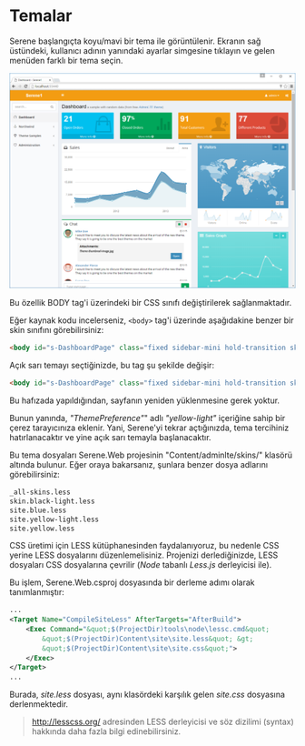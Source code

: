 # Temalar

Serene başlangıçta koyu/mavi bir tema ile görüntülenir. Ekranın sağ üstündeki, kullanıcı adının yanındaki ayarlar <i class="fa fa-gears"></i> simgesine tıklayın ve gelen menüden farklı bir tema seçin.

![Serene Dashboard Yellow Light](img/serene_dashboard_light.png)

Bu özellik BODY tag'i üzerindeki bir CSS sınıfı değiştirilerek sağlanmaktadır.

Eğer kaynak kodu incelerseniz, `<body>` tag'i üzerinde aşağıdakine benzer bir skin sınıfını görebilirsiniz:

```html
<body id="s-DashboardPage" class="fixed sidebar-mini hold-transition skin-blue has-layout-event">
```

Açık sarı temayı seçtiğinizde, bu tag şu şekilde değişir:

```html
<body id="s-DashboardPage" class="fixed sidebar-mini hold-transition skin-yellow-light has-layout-event">
```

Bu hafızada yapıldığından, sayfanın yeniden yüklenmesine gerek yoktur.

Bunun yanında, *"ThemePreference"*" adlı *"yellow-light"* içeriğine sahip bir çerez tarayıcınıza eklenir. Yani, Serene'yi tekrar açtığınızda, tema tercihiniz hatırlanacaktır ve yine açık sarı temayla başlanacaktır.

Bu tema dosyaları Serene.Web projesinin "Content/adminlte/skins/" klasörü altında bulunur. Eğer oraya bakarsanız, şunlara benzer dosya adlarını görebilirsiniz:

```
_all-skins.less
skin.black-light.less
site.blue.less
site.yellow-light.less
site.yellow.less
```

CSS üretimi için LESS kütüphanesinden faydalanıyoruz, bu nedenle CSS yerine LESS dosyalarını düzenlemelisiniz. Projenizi derlediğinizde, LESS dosyaları CSS dosyalarına çevrilir (*Node* tabanlı *Less.js* derleyicisi ile).

Bu işlem, Serene.Web.csproj dosyasında bir derleme adımı olarak tanımlanmıştır:

```xml
...
<Target Name="CompileSiteLess" AfterTargets="AfterBuild">
    <Exec Command="&quot;$(ProjectDir)tools\node\lessc.cmd&quot;
        &quot;$(ProjectDir)Content\site\site.less&quot; &gt;
        &quot;$(ProjectDir)Content\site\site.css&quot;">
    </Exec>
</Target>
...
```

Burada, *site.less* dosyası, aynı klasördeki karşılık gelen *site.css* dosyasına derlenmektedir.

>  http://lesscss.org/ adresinden LESS derleyicisi ve söz dizilimi (syntax) hakkında daha fazla bilgi edinebilirsiniz.
